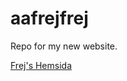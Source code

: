 # aafrejfrej
Repo for my new website.

[Frej's Hemsida](https://frejker1337.github.io/aafrejfrej/#)

